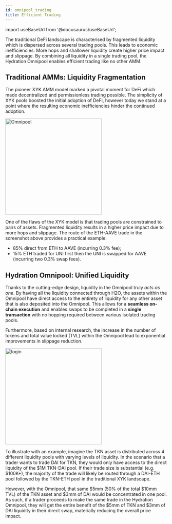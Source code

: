 ```yaml
---
id: omnipool_trading
title: Efficient Trading
---
```


import useBaseUrl from '@docusaurus/useBaseUrl';

The traditional DeFi landscape is characterised by fragmented liquidity which is dispersed across several trading pools. This leads to economic inefficiencies: More hops and shallower liquidity create higher price impact and slippage. By combining all liquidity in a single trading pool, the Hydration Omnipool enables efficient trading like no other AMM.

## Traditional AMMs: Liquidity Fragmentation

The pioneer XYK AMM model marked a pivotal moment for DeFi which made decentralized and permissionless trading possible. The simplicity of XYK pools boosted the initial adoption of DeFi, however today we stand at a point where the resulting economic inefficiencies hinder the continued adoption.

<div style={{textAlign: 'center'}}>
  <img alt="Omnipool" src={useBaseUrl('/omnipool/trading-1.jpg')} width="300px" />
</div>

One of the flaws of the XYK model is that trading pools are constrained to pairs of assets. Fragmented liquidity results in a higher price impact due to more hops and slippage. The route of the ETH-AAVE trade in the screenshot above provides a practical example:
- 85% direct from ETH to AAVE (incurring 0.3% fee);
- 15% ETH traded for UNI first then the UNI is swapped for AAVE (incurring two 0.3% swap fees).

## Hydration Omnipool: Unified Liquidity

Thanks to the cutting-edge design, liquidity in the Omnipool truly *acts as* *one*. By having all the liquidity connected through H2O, the assets within the Omnipool have direct access to the entirety of liquidity for any other asset that is also deposited into the Omnipool. This allows for a **seamless on-chain execution** and enables swaps to be completed in a **single transaction** with no hopping required between various isolated trading pools. 

Furthermore, based on internal research, the increase in the number of tokens and total value locked (TVL) within the Omnipool lead to exponential improvements in slippage reduction.

<div style={{textAlign: 'left'}}>
  <img alt="login" src={useBaseUrl('/omnipool/trading-2.jpg')} width="300px" />
</div>

To illustrate with an example, imagine the TKN asset is distributed across 4 different liquidity pools with varying levels of liquidity. In the scenario that a trader wants to trade DAI for TKN, they would only have access to the direct liquidity of the $1M TKN-DAI pool. If their trade size is substantial (e.g. $100K+), the majority of the trade will likely be routed through a DAI-ETH pool followed by the TKN-ETH pool in the traditional XYK landscape.

However, with the Omnipool, that same $5mm (50% of the total $10mm TVL) of the TKN asset and $3mm of DAI would be concentrated in one pool. As such, if a trader proceeds to make the same trade in the Hydration Omnipool, they will get the entire benefit of the $5mm of TKN and $3mm of DAI liquidity in their direct swap, materially reducing the overall price impact.
